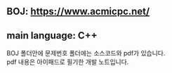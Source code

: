 ## BOJ: https://www.acmicpc.net/ 
## main language: C++
BOJ 폴더안에 문제번호 폴더에는 소스코드와 pdf가 있습니다.  
pdf 내용은 아이패드로 필기한 개발 노트입니다.  
